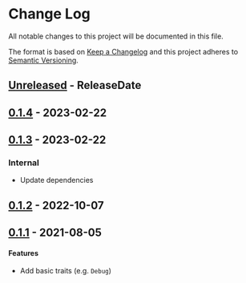 # Change Log
All notable changes to this project will be documented in this file.

The format is based on [Keep a Changelog](http://keepachangelog.com/)
and this project adheres to [Semantic Versioning](http://semver.org/).

<!-- next-header -->
## [Unreleased] - ReleaseDate

## [0.1.4] - 2023-02-22

## [0.1.3] - 2023-02-22

### Internal

- Update dependencies

## [0.1.2] - 2022-10-07

## [0.1.1] - 2021-08-05

#### Features

- Add basic traits (e.g. `Debug`)

<!-- next-url -->
[Unreleased]: https://github.com/epage/git-stack/compare/v0.1.4...HEAD
[0.1.4]: https://github.com/epage/git-stack/compare/v0.1.3...v0.1.4
[0.1.3]: https://github.com/epage/git-stack/compare/v0.1.2...v0.1.3
[0.1.2]: https://github.com/epage/git-stack/compare/v0.1.1...v0.1.2
[0.1.1]: https://github.com/rust-cli/concolor/compare/a13c2f093b29f24de617a659d06a55633a5b65f0...v0.1.1

